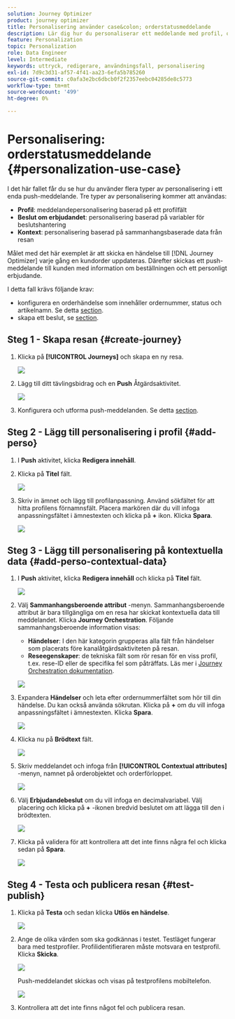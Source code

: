 ```yaml
---
solution: Journey Optimizer
product: journey optimizer
title: Personalisering använder case&colon; orderstatusmeddelande
description: Lär dig hur du personaliserar ett meddelande med profil, offertbeslut och kontextinformation.
feature: Personalization
topic: Personalization
role: Data Engineer
level: Intermediate
keywords: uttryck, redigerare, användningsfall, personalisering
exl-id: 7d9c3d31-af57-4f41-aa23-6efa5b785260
source-git-commit: c0afa3e2bc6dbcb0f2f2357eebc04285de8c5773
workflow-type: tm+mt
source-wordcount: '499'
ht-degree: 0%

---
```


# Personalisering: orderstatusmeddelande {#personalization-use-case}

I det här fallet får du se hur du använder flera typer av personalisering i ett enda push-meddelande. Tre typer av personalisering kommer att användas:

* **Profil**: meddelandepersonalisering baserad på ett profilfält
* **Beslut om erbjudandet**: personalisering baserad på variabler för beslutshantering
* **Kontext**: personalisering baserad på sammanhangsbaserade data från resan

Målet med det här exemplet är att skicka en händelse till [!DNL Journey Optimizer] varje gång en kundorder uppdateras. Därefter skickas ett push-meddelande till kunden med information om beställningen och ett personligt erbjudande.

I detta fall krävs följande krav:

* konfigurera en orderhändelse som innehåller ordernummer, status och artikelnamn. Se detta [section](../event/about-events.md).
* skapa ett beslut, se [section](../offers/offer-activities/create-offer-activities.md).

## Steg 1 - Skapa resan {#create-journey}

1. Klicka på **[!UICONTROL Journeys]** och skapa en ny resa.

   ![](assets/perso-uc4.png)

1. Lägg till ditt tävlingsbidrag och en **Push** Åtgärdsaktivitet.

   ![](assets/perso-uc5.png)

1. Konfigurera och utforma push-meddelanden. Se detta [section](../push/create-push.md).

## Steg 2 - Lägg till personalisering i profil {#add-perso}

1. I **Push** aktivitet, klicka **Redigera innehåll**.

1. Klicka på **Titel** fält.

   ![](assets/perso-uc2.png)

1. Skriv in ämnet och lägg till profilanpassning. Använd sökfältet för att hitta profilens förnamnsfält. Placera markören där du vill infoga anpassningsfältet i ämnestexten och klicka på **+** ikon. Klicka **Spara**.

   ![](assets/perso-uc3.png)

## Steg 3 - Lägg till personalisering på kontextuella data {#add-perso-contextual-data}

1. I **Push** aktivitet, klicka **Redigera innehåll** och klicka på **Titel** fält.

   ![](assets/perso-uc9.png)

1. Välj **Sammanhangsberoende attribut** -menyn. Sammanhangsberoende attribut är bara tillgängliga om en resa har skickat kontextuella data till meddelandet. Klicka **Journey Orchestration**. Följande sammanhangsberoende information visas:

   * **Händelser**: I den här kategorin grupperas alla fält från händelser som placerats före kanalåtgärdsaktiviteten på resan.
   * **Reseegenskaper**: de tekniska fält som rör resan för en viss profil, t.ex. rese-ID eller de specifika fel som påträffats. Läs mer i [Journey Orchestration dokumentation](../building-journeys/expression/journey-properties.md).

   ![](assets/perso-uc10.png)

1. Expandera **Händelser** och leta efter ordernummerfältet som hör till din händelse. Du kan också använda sökrutan. Klicka på **+** om du vill infoga anpassningsfältet i ämnestexten. Klicka **Spara**.

   ![](assets/perso-uc11.png)

1. Klicka nu på **Brödtext** fält.

   ![](assets/perso-uc12.png)

1. Skriv meddelandet och infoga från **[!UICONTROL Contextual attributes]** -menyn, namnet på orderobjektet och orderförloppet.

   ![](assets/perso-uc13.png)

1. Välj **Erbjudandebeslut** om du vill infoga en decimalvariabel. Välj placering och klicka på **+** -ikonen bredvid beslutet om att lägga till den i brödtexten.

   ![](assets/perso-uc14.png)

1. Klicka på validera för att kontrollera att det inte finns några fel och klicka sedan på **Spara**.

   ![](assets/perso-uc15.png)

## Steg 4 - Testa och publicera resan {#test-publish}

1. Klicka på **Testa** och sedan klicka **Utlös en händelse**.

   ![](assets/perso-uc17.png)

1. Ange de olika värden som ska godkännas i testet. Testläget fungerar bara med testprofiler. Profilidentifieraren måste motsvara en testprofil. Klicka **Skicka**.

   ![](assets/perso-uc18.png)

   Push-meddelandet skickas och visas på testprofilens mobiltelefon.

   ![](assets/perso-uc19.png)

1. Kontrollera att det inte finns något fel och publicera resan.

